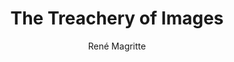 ---
title: "The Treachery of Images"
year: "1929"
subtitle: "René Magritte"
displayImg: "img/covers/The Treachery of Images, 1929, Rene Magritte.jpg"
isArtworkInfo: 1
url: "https://www.wikiart.org/en/Search/The Treachery of Images%20René Magritte"
newTab: 1
---